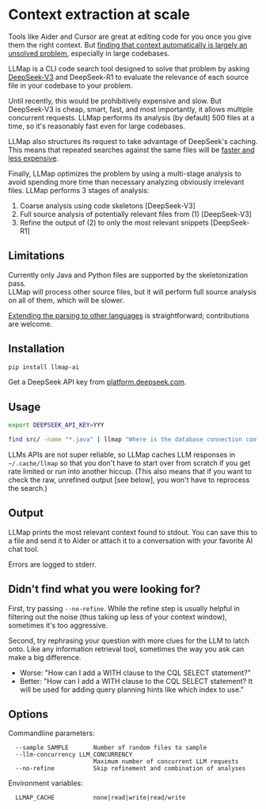 # Context extraction at scale

Tools like Aider and Cursor are great at editing code for you once you give them the right context. But 
[finding that context automatically is largely an unsolved problem](https://spyced.blogspot.com/2024/12/the-missing-piece-in-ai-coding.html),
especially in large codebases.

LLMap is a CLI code search tool designed to solve that problem by asking  
[DeepSeek-V3](https://huggingface.co/deepseek-ai/DeepSeek-V3) and DeepSeek-R1 to evaluate the relevance of each source file
in your codebase to your problem.

Until recently, this would be prohibitively expensive and slow.  But DeepSeek-V3 is cheap, smart, fast,
and most importantly, it allows multiple concurrent requests.  LLMap performs its analysis
(by default) 500 files at a time, so it's reasonably fast even for large codebases.

LLMap also structures its request to take advantage of DeepSeek's caching.  This means that repeated
searches against the same files will be [faster and less expensive](https://api-docs.deepseek.com/guides/kv_cache).

Finally, LLMap optimizes the problem by using a multi-stage analysis to avoid spending more time
than necessary analyzing obviously irrelevant files.  LLMap performs 3 stages of analysis:
 1. Coarse analysis using code skeletons [DeepSeek-V3]
 2. Full source analysis of potentially relevant files from (1) [DeepSeek-V3]
 3. Refine the output of (2) to only the most relevant snippets [DeepSeek-R1]

## Limitations

Currently only Java and Python files are supported by the skeletonization pass.  
LLMap will process other source files, but it will perform full source analysis on all of them,
which will be slower.

[Extending the parsing to other languages](https://github.com/jbellis/llmap/blob/master/src/llmap/parse.py)
is straightforward; contributions are welcome.

## Installation

```bash
pip install llmap-ai
```

Get a DeepSeek API key from [platform.deepseek.com](https://platform.deepseek.com).

## Usage

```bash
export DEEPSEEK_API_KEY=YYY

find src/ -name "*.java" | llmap "Where is the database connection configured?"
```

LLMs APIs are not super reliable, so LLMap caches LLM responses in `~/.cache/llmap`
so that you don't have to start over from scratch if you get rate limited or run into another hiccup.
(This also means that if you want to check the raw, unrefined output [see below], you won't have to
reprocess the search.)

## Output

LLMap prints the most relevant context found to stdout.  You can save this to a file and send it to Aider
or attach it to a conversation with your favorite AI chat tool.

Errors are logged to stderr.

## Didn't find what you were looking for?

First, try passing `--no-refine`.  While the refine step is usually helpful in filtering out the noise
(thus taking up less of your context window), sometimes it's too aggressive.

Second, try rephrasing your question with more clues for the LLM to latch onto.  Like any information
retrieval tool, sometimes the way you ask can make a big difference.
- Worse: "How can I add a WITH clause to the CQL SELECT statement?"
- Better: "How can I add a WITH clause to the CQL SELECT statement? It will be used for adding query planning hints like which index to use."

## Options

Commandline parameters:
```
  --sample SAMPLE       Number of random files to sample
  --llm-concurrency LLM_CONCURRENCY
                        Maximum number of concurrent LLM requests
  --no-refine           Skip refinement and combination of analyses
```

Environment variables:
```
  LLMAP_CACHE           none|read|write|read/write
```